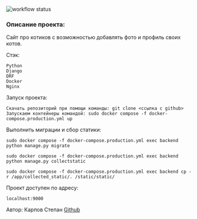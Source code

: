 ![workflow status](https://github.com/SVKNL/kittygram_final/actions/workflows/main.yml/badge.svg)
### Описание проекта:

Сайт про котиков с возможностью добавлять фото и профиль своих котов.

Стэк:

```
Python
Django
DRF
Docker
Nginx
```

Запуск проекта:

```
Скачать репозиторий при помощи команды: git clone <ccылка с github>
Запускаем контейнеры командой: sudo docker compose -f docker-compose.production.yml up
```

Выполнить миграции и сбор статики:

```
sudo docker compose -f docker-compose.production.yml exec backend python manage.py migrate

sudo docker compose -f docker-compose.production.yml exec backend python manage.py collectstatic

sudo docker compose -f docker-compose.production.yml exec backend cp -r /app/collected_static/. /static/static/
```

Проект доступен по адресу:

```
localhost:9000
```

Автор:
Карпов Степан
[Github](https://github.com/SVKNL)
